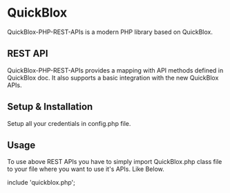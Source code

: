 # QuickBlox
QuickBlox-PHP-REST-APIs is a modern PHP library based on QuickBlox.

## REST API
QuickBlox-PHP-REST-APIs provides a mapping with API methods defined in QuickBlox doc. It also supports a basic integration with the new QuickBlox APIs.

## Setup & Installation
Setup all your credentials in config.php file.

## Usage
To use above REST APIs you have to simply import QuickBlox.php class file to your file where you want to use it's APIs. Like Below.

include 'quickblox.php';
 
